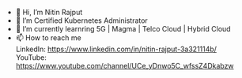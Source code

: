 - 👋 Hi, I’m Nitin Rajput
- 👀 I’m Certified Kubernetes Administrator
- 🌱 I’m currently learnring 5G | Magma | Telco Cloud | Hybrid Cloud
- 📫 How to reach me<br />
      LinkedIn: https://www.linkedin.com/in/nitin-rajput-3a321114b/ <br />
      YouTube: https://www.youtube.com/channel/UCe_yDnwo5C_wfssZ4Dkabzw

<!---
nitinrajput1997/nitinrajput1997 is a ✨ special ✨ repository because its `README.md` (this file) appears on your GitHub profile.
You can click the Preview link to take a look at your changes.
--->
